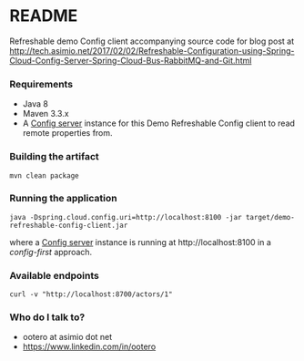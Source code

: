 # README #

Refreshable demo Config client accompanying source code for blog post at http://tech.asimio.net/2017/02/02/Refreshable-Configuration-using-Spring-Cloud-Config-Server-Spring-Cloud-Bus-RabbitMQ-and-Git.html

### Requirements ###

* Java 8
* Maven 3.3.x
* A [Config server](https://bitbucket.org/asimio/configserver) instance for this Demo Refreshable Config client to read remote properties from.

### Building the artifact ###

```
mvn clean package
```

### Running the application ###

```
java -Dspring.cloud.config.uri=http://localhost:8100 -jar target/demo-refreshable-config-client.jar
```
where a [Config server](https://bitbucket.org/asimio/configserver) instance is running at http://localhost:8100 in a *config-first* approach.

### Available endpoints ###

```
curl -v "http://localhost:8700/actors/1"
```

### Who do I talk to? ###

* ootero at asimio dot net
* https://www.linkedin.com/in/ootero